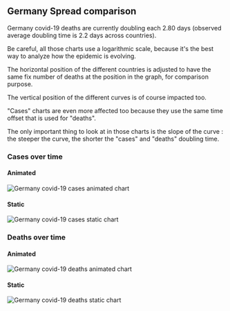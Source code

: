 ## Germany Spread comparison 

Germany covid-19 deaths are currently doubling each 2.80 days (observed average doubling time is 2.2 days across countries).



Be careful, all those charts use a logarithmic scale, because it's the best way to analyze how the epidemic is evolving.
 
The horizontal position of the different countries is adjusted to have the same fix number of deaths at the position in the graph, for comparison purpose.

The vertical position of the different curves is of course impacted too.

"Cases" charts are even more affected too because they use the same time offset that is used for "deaths".

The only important thing to look at in those charts is the slope of the curve : the steeper the curve, the shorter the "cases" and "deaths" doubling time.



 
### Cases over time
 
#### Animated
![Germany covid-19 cases animated chart](https://raw.githubusercontent.com/madlag/coronavirus_study/master/notebooks/graphs/2020-03-20/countries/Germany/2020-03-20_Germany_deaths.gif "Germany covid-19 cases animated chart")   
 
#### Static
![Germany covid-19 cases static chart](https://raw.githubusercontent.com/madlag/coronavirus_study/master/notebooks/graphs/2020-03-20/countries/Germany/2020-03-20_Germany_deaths.png "Germany covid-19 cases static chart")   

 
### Deaths over time
 
#### Animated
![Germany covid-19 deaths animated chart](https://raw.githubusercontent.com/madlag/coronavirus_study/master/notebooks/graphs/2020-03-20/countries/Germany/2020-03-20_Germany_deaths.gif "Germany covid-19 deaths animated chart")   
 
#### Static
![Germany covid-19 deaths static chart](https://raw.githubusercontent.com/madlag/coronavirus_study/master/notebooks/graphs/2020-03-20/countries/Germany/2020-03-20_Germany_deaths.png "Germany covid-19 deaths static chart")   

